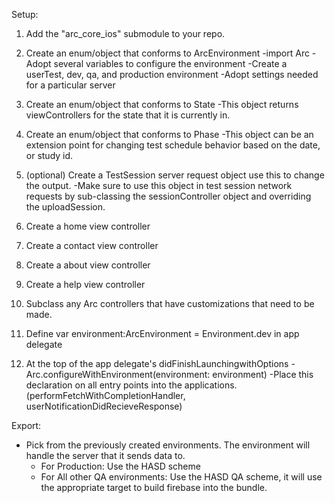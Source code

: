 Setup:
1. Add the "arc_core_ios" submodule to your repo.

2. Create an enum/object that conforms to ArcEnvironment
    -import Arc
    -Adopt several variables to configure the environment
    -Create a userTest, dev, qa, and production environment
    -Adopt settings needed for a particular server

3. Create an enum/object that conforms to State
    -This object returns viewControllers for the state that it is currently in.

4. Create an enum/object that conforms to Phase
    -This object can be an extension point for changing test schedule behavior
        based on the date, or study id.

5. (optional) Create a TestSession server request object use this to change the output.
    -Make sure to use this object in test session network requests by
        sub-classing the sessionController object and overriding
        the uploadSession.

6. Create a home view controller

7. Create a contact view controller

8. Create a about view controller

9. Create a help view controller

10. Subclass any Arc controllers that have customizations that need to be made.

11. Define var environment:ArcEnvironment = Environment.dev in app delegate

12. At the top of the app delegate's didFinishLaunchingwithOptions
    -Arc.configureWithEnvironment(environment: environment)
        -Place this declaration on all entry points into the applications.
            (performFetchWithCompletionHandler, userNotificationDidRecieveResponse)

Export:
- Pick from the previously created environments. The environment will handle
    the server that it sends data to.
    - For Production: Use the HASD scheme 
    - For All other QA environments: Use the HASD QA scheme, it will use the appropriate
        target to build firebase into the bundle. 

